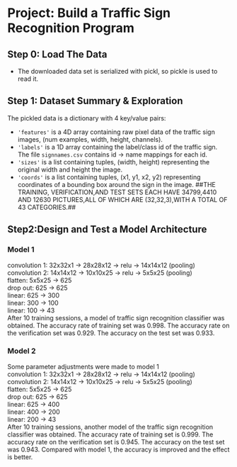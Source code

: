 # Project: Build a Traffic Sign Recognition Program

## Step 0: Load The Data

- The downloaded data set is serialized with pickl, so pickle is used to read it.

## Step 1: Dataset Summary & Exploration

The pickled data is a dictionary with 4 key/value pairs:

- `'features'` is a 4D array containing raw pixel data of the traffic sign images, (num examples, width, height, channels).
- `'labels'` is a 1D array containing the label/class id of the traffic sign. The file `signnames.csv` contains id -> name mappings for each id.
- `'sizes'` is a list containing tuples, (width, height) representing the original width and height the image.
- `'coords'` is a list containing tuples, (x1, y1, x2, y2) representing coordinates of a bounding box around the sign in the image. 
##THE TRAINING, VERIFICATION,AND TEST SETS EACH HAVE 34799,4410 AND 12630 PICTURES,ALL OF WHICH ARE (32,32,3),WITH A TOTAL OF 43 CATEGORIES.##  

## Step2:Design and Test a Model Architecture

### Model 1
convolution 1: 32x32x1  -> 28x28x12 -> relu -> 14x14x12 (pooling)  
convolution 2: 14x14x12 -> 10x10x25 -> relu -> 5x5x25   (pooling)  
flatten: 5x5x25   -> 625  
drop out: 625      -> 625  
linear: 625      -> 300  
linear: 300      -> 100  
linear: 100      -> 43  
After 10 training sessions, a model of traffic sign recognition classifier was obtained. The accuracy rate of training set was 0.998. The accuracy rate on the verification set was 0.929. The accuracy on the test set was 0.933.

### Model 2
Some parameter adjustments were made to model 1  
convolution 1: 32x32x1  -> 28x28x12 -> relu -> 14x14x12 (pooling)  
convolution 2: 14x14x12 -> 10x10x25 -> relu -> 5x5x25   (pooling)  
flatten: 5x5x25   -> 625  
drop out: 625      -> 625  
linear: 625      -> 400  
linear: 400      -> 200  
linear: 200      -> 43  
After 10 training sessions, another model of the traffic sign recognition classifier was obtained. The accuracy rate of training set is 0.999. The accuracy rate on the verification set is 0.945. The accuracy on the test set was 0.943. Compared with model 1, the accuracy is improved and the effect is better.